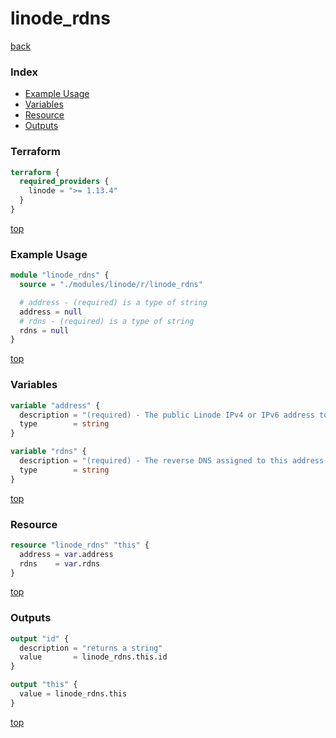 # linode_rdns

[back](../linode.md)

### Index

- [Example Usage](#example-usage)
- [Variables](#variables)
- [Resource](#resource)
- [Outputs](#outputs)

### Terraform

```terraform
terraform {
  required_providers {
    linode = ">= 1.13.4"
  }
}
```

[top](#index)

### Example Usage

```terraform
module "linode_rdns" {
  source = "./modules/linode/r/linode_rdns"

  # address - (required) is a type of string
  address = null
  # rdns - (required) is a type of string
  rdns = null
}
```

[top](#index)

### Variables

```terraform
variable "address" {
  description = "(required) - The public Linode IPv4 or IPv6 address to operate on."
  type        = string
}

variable "rdns" {
  description = "(required) - The reverse DNS assigned to this address. For public IPv4 addresses, this will be set to a default value provided by Linode if not explicitly set."
  type        = string
}
```

[top](#index)

### Resource

```terraform
resource "linode_rdns" "this" {
  address = var.address
  rdns    = var.rdns
}
```

[top](#index)

### Outputs

```terraform
output "id" {
  description = "returns a string"
  value       = linode_rdns.this.id
}

output "this" {
  value = linode_rdns.this
}
```

[top](#index)